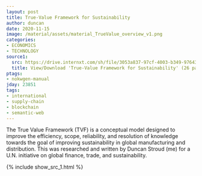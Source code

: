 ```yaml
---
layout: post
title: True-Value Framework for Sustainability
author: duncan
date: 2020-11-15
image: /material/assets/material_TrueValue_overview_v1.png
categories:
- ECONOMICS
- TECHNOLOGY
source1:
  src: https://drive.internxt.com/sh/file/3053a837-97cf-4003-b349-976437f22060/259d36c09fe292a0765f70d75bf31bd13de50cf6c75502f916ec402aaa2aa853
  title: View/Download 'True-Value Framework for Sustainability' (26 pages)
ptags:
- nokwgen-manual
jday: 23851
tags:
- international
- supply-chain
- blockchain
- semantic-web
---
```


The True Value Framework (TVF) is a conceptual model designed to improve the efficiency, scope, reliability, and resolution of knowledge towards the goal of improving sustainability in global manufacturing and distribution.  This was researched and written by Duncan Stroud (me) for a U.N. initiative on global finance, trade, and sustainability.

<!--more-->

{% include show_src_1.html %}

